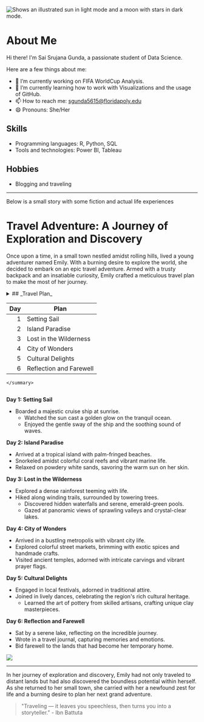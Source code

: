 <picture>
  <source media="(prefers-color-scheme: dark)" srcset="https://user-images.githubusercontent.com/25423296/163456776-7f95b81a-f1ed-45f7-b7ab-8fa810d529fa.png">
  <source media="(prefers-color-scheme: light)" srcset="https://user-images.githubusercontent.com/25423296/163456779-a8556205-d0a5-45e2-ac17-42d089e3c3f8.png">
  <img alt="Shows an illustrated sun in light mode and a moon with stars in dark mode." src="https://user-images.githubusercontent.com/25423296/163456779-a8556205-d0a5-45e2-ac17-42d089e3c3f8.png">
</picture>

# About Me

Hi there! I'm Sai Srujana Gunda, a passionate student of Data Science. 

Here are a few things about me:

- 🔭 I’m currently working on FIFA WorldCup Analysis.
- 🌱 I’m currently learning how to work with Visualizations and the usage of GitHub.
- 📫 How to reach me: sgunda5615@floridapoly.edu
- 😄 Pronouns: She/Her

## Skills

- Programming languages: R, Python, SQL
- Tools and technologies: Power BI, Tableau

## Hobbies

- Blogging and traveling

-----

Below is a small story with some fiction and actual life experiences 

# Travel Adventure: A Journey of Exploration and Discovery

Once upon a time, in a small town nestled amidst rolling hills, lived a young adventurer named Emily. With a burning desire to explore the world, she decided to embark on an epic travel adventure. Armed with a trusty backpack and an insatiable curiosity, Emily crafted a meticulous travel plan to make the most of her journey.

<details> 
	<summary> 
## _Travel Plan_

| Day  | Plan                   |
|-----:|------------------------|
|     1| Setting Sail 		|
|     2| Island Paradise     	|
|     3| Lost in the Wilderness |
|     4| City of Wonders 	|
|     5| Cultural Delights 	|
|     6| Reflection and Farewell| 
	</summary>
</details>

**Day 1: Setting Sail**
+ Boarded a majestic cruise ship at sunrise.
  + Watched the sun cast a golden glow on the tranquil ocean.
  + Enjoyed the gentle sway of the ship and the soothing sound of waves.

**Day 2: Island Paradise**
- Arrived at a tropical island with palm-fringed beaches.
- Snorkeled amidst colorful coral reefs and vibrant marine life.
- Relaxed on powdery white sands, savoring the warm sun on her skin.

**Day 3: Lost in the Wilderness**
+ Explored a dense rainforest teeming with life.
+ Hiked along winding trails, surrounded by towering trees.
  - Discovered hidden waterfalls and serene, emerald-green pools.
  - Gazed at panoramic views of sprawling valleys and crystal-clear lakes.

**Day 4: City of Wonders**
+ Arrived in a bustling metropolis with vibrant city life.
+ Explored colorful street markets, brimming with exotic spices and handmade crafts.
+ Visited ancient temples, adorned with intricate carvings and vibrant prayer flags.

**Day 5: Cultural Delights**
+ Engaged in local festivals, adorned in traditional attire.
+ Joined in lively dances, celebrating the region's rich cultural heritage.
  - Learned the art of pottery from skilled artisans, crafting unique clay masterpieces.

**Day 6: Reflection and Farewell**
+ Sat by a serene lake, reflecting on the incredible journey.
+ Wrote in a travel journal, capturing memories and emotions.
+ Bid farewell to the lands that had become her temporary home.

![ ](https://th.bing.com/th/id/OIP.MGuH4jgxqHGXkEBSIsnhLAHaFP?w=248&h=180&c=7&r=0&o=5&dpr=1.5&pid=1.7)

----

In her journey of exploration and discovery, Emily had not only traveled to distant lands but had also discovered the boundless potential within herself. As she returned to her small town, she carried with her a newfound zest for life and a burning desire to plan her next grand adventure.

>"Traveling — it leaves you speechless, then turns you into a storyteller." - Ibn Battuta






